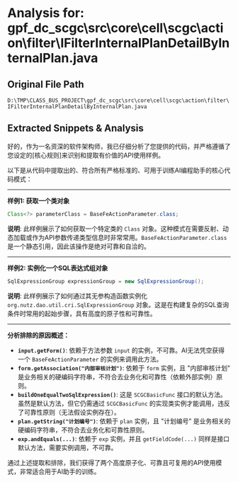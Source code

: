# Analysis for: gpf_dc_scgc\src\core\cell\scgc\action\filter\IFilterInternalPlanDetailByInternalPlan.java

## Original File Path
`D:\TMP\CLASS_BUS_PROJECT\gpf_dc_scgc\src\core\cell\scgc\action\filter\IFilterInternalPlanDetailByInternalPlan.java`

## Extracted Snippets & Analysis
好的，作为一名资深的软件架构师，我已仔细分析了您提供的代码，并严格遵循了您设定的[核心规则]来识别和提取有价值的API使用样例。

以下是从代码中提取出的、符合所有严格标准的、可用于训练AI编程助手的核心代码模式：

---

**样例1: 获取一个类对象**

```java
Class<?> parameterClass = BaseFeActionParameter.class;
```

**说明**: 此样例展示了如何获取一个特定类的 `Class` 对象。这种模式在需要反射、动态加载或作为API参数传递类型信息时非常常用。`BaseFeActionParameter.class` 是一个静态引用，因此该操作是绝对可靠和自洽的。

---

**样例2: 实例化一个SQL表达式组对象**

```java
SqlExpressionGroup expressionGroup = new SqlExpressionGroup();
```

**说明**: 此样例展示了如何通过其无参构造函数实例化 `org.nutz.dao.util.cri.SqlExpressionGroup` 对象。这是在构建复杂的SQL查询条件时常用的起始步骤，具有高度的原子性和可靠性。

---

**分析排除的原因概述：**

*   **`input.getForm()`**: 依赖于方法参数 `input` 的实例，不可靠。AI无法凭空获得一个 `BaseFeActionParameter` 的实例来调用此方法。
*   **`form.getAssociation("内部审核计划")`**: 依赖于 `form` 实例，且 "内部审核计划" 是业务相关的硬编码字符串，不符合去业务化和可靠性（依赖外部实例）原则。
*   **`buildOneEqualTwoSqlExpression()`**: 这是 `SCGCBasicFunc` 接口的默认方法。虽然是默认方法，但它仍需通过 `SCGCBasicFunc` 的实现类实例才能调用，违反了可靠性原则（无法假设实例存在）。
*   **`plan.getString("计划编号")`**: 依赖于 `plan` 实例，且 "计划编号" 是业务相关的硬编码字符串，不符合去业务化和可靠性原则。
*   **`exp.andEquals(...)`**: 依赖于 `exp` 实例，并且 `getFieldCode(...)` 同样是接口默认方法，需要实例调用，不可靠。

通过上述提取和排除，我们获得了两个高度原子化、可靠且可复用的API使用模式，非常适合用于AI助手的训练。